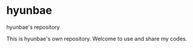 # hyunbae
hyunbae's repository

This is hyunbae's own repository.
Welcome to use and share my codes.
